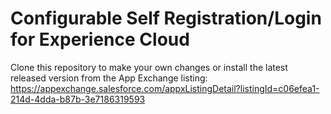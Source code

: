 # Configurable Self Registration/Login for Experience Cloud

Clone this repository to make your own changes or install the latest released version from the App Exchange listing: https://appexchange.salesforce.com/appxListingDetail?listingId=c06efea1-214d-4dda-b87b-3e7186319593
